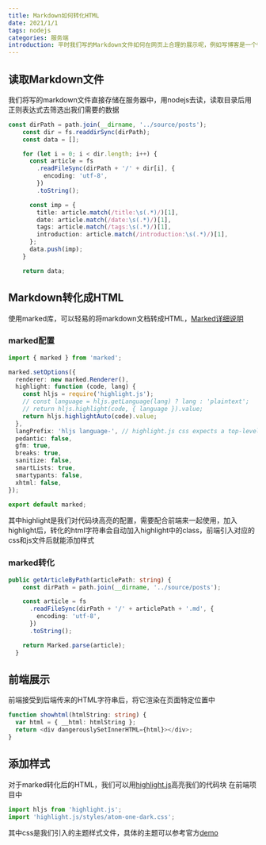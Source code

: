 ```yaml
---
title: Markdown如何转化HTML
date: 2021/1/1
tags: nodejs
categories: 服务端
introduction: 平时我们写的Markdown文件如何在网页上合理的展示呢，例如写博客是一个很常见的场景
---
```


## 读取Markdown文件
我们将写的markdown文件直接存储在服务器中，用nodejs去读，读取目录后用正则表达式去筛选出我们需要的数据
```typescript
const dirPath = path.join(__dirname, '../source/posts');
    const dir = fs.readdirSync(dirPath);
    const data = [];

    for (let i = 0; i < dir.length; i++) {
      const article = fs
        .readFileSync(dirPath + '/' + dir[i], {
          encoding: 'utf-8',
        })
        .toString();

      const imp = {
        title: article.match(/title:\s(.*)/)[1],
        date: article.match(/date:\s(.*)/)[1],
        tags: article.match(/tags:\s(.*)/)[1],
        introduction: article.match(/introduction:\s(.*)/)[1],
      };
      data.push(imp);
    }

    return data;
```


## Markdown转化成HTML
使用marked库，可以轻易的将markdown文档转成HTML，[Marked详细说明](https://marked.js.org/using_advanced#options)
### marked配置
```typescript
import { marked } from 'marked';

marked.setOptions({
  renderer: new marked.Renderer(),
  highlight: function (code, lang) {
    const hljs = require('highlight.js');
    // const language = hljs.getLanguage(lang) ? lang : 'plaintext';
    // return hljs.highlight(code, { language }).value;
    return hljs.highlightAuto(code).value;
  },
  langPrefix: 'hljs language-', // highlight.js css expects a top-level 'hljs' class.
  pedantic: false,
  gfm: true,
  breaks: true,
  sanitize: false,
  smartLists: true,
  smartypants: false,
  xhtml: false,
});

export default marked;
```
其中highlight是我们对代码块高亮的配置，需要配合前端来一起使用，加入highlight后，转化的html字符串会自动加入highlight中的class，前端引入对应的css和js文件后就能添加样式

### marked转化
```typescript
public getArticleByPath(articlePath: string) {
    const dirPath = path.join(__dirname, '../source/posts');

    const article = fs
      .readFileSync(dirPath + '/' + articlePath + '.md', {
        encoding: 'utf-8',
      })
      .toString();

    return Marked.parse(article);
  }
```

## 前端展示
前端接受到后端传来的HTML字符串后，将它渲染在页面特定位置中
```typescript
function showhtml(htmlString: string) {
  var html = { __html: htmlString };
  return <div dangerouslySetInnerHTML={html}></div>;
}
```

## 添加样式
对于marked转化后的HTML，我们可以用[highlight.js](https://highlightjs.org/)高亮我们的代码块
在前端项目中
```typescript
import hljs from 'highlight.js';
import 'highlight.js/styles/atom-one-dark.css';
```
其中css是我们引入的主题样式文件，具体的主题可以参考官方[demo](https://highlightjs.org/static/demo/)